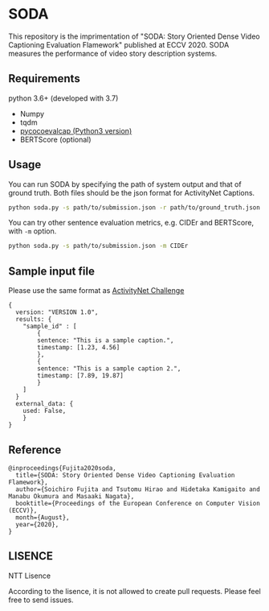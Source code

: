 # SODA
This repository is the imprimentation of "SODA: Story Oriented Dense Video Captioning Evaluation Flamework" published at ECCV 2020.
SODA measures the performance of video story description systems.

## Requirements
python 3.6+ (developed with 3.7)
* Numpy
* tqdm
* [pycocoevalcap (Python3 version)](https://github.com/salaniz/pycocoevalcap)
* BERTScore (optional)

## Usage
You can run SODA by specifying the path of system output and that of ground truth.
Both files should be the json format for ActivityNet Captions.
```bash
python soda.py -s path/to/submission.json -r path/to/ground_truth.json 
```

You can try other sentence evaluation metrics, e.g. CIDEr and BERTScore, with `-m` option.
```bash
python soda.py -s path/to/submission.json -m CIDEr
```

## Sample input file
Please use the same format as [ActivityNet Challenge](http://activity-net.org/index.html)
```
{
  version: "VERSION 1.0",
  results: {
    "sample_id" : [
        {
        sentence: "This is a sample caption.",
        timestamp: [1.23, 4.56]
        },
        {
        sentence: "This is a sample caption 2.",
        timestamp: [7.89, 19.87]
        }
    ]
  }
  external_data: {
    used: False,
    }
}
```

## Reference
```
@inproceedings{Fujita2020soda,
  title={SODA: Story Oriented Dense Video Captioning Evaluation Flamework},
  author={Soichiro Fujita and Tsutomu Hirao and Hidetaka Kamigaito and Manabu Okumura and Masaaki Nagata},
  booktitle={Proceedings of the European Conference on Computer Vision (ECCV)},
  month={August},
  year={2020},
}
```

## LISENCE
NTT Lisence

According to the lisence, it is not allowed to create pull requests.
Please feel free to send issues.
